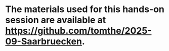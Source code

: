 # The materials used for this hands-on session are available at https://github.com/tomthe/2025-09-Saarbruecken.
